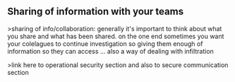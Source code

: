 
## Sharing of information with your teams


&gt;sharing of info/collaboration: generally it&#39;s important to think about what you share and what has been shared. on the one end sometimes you want your colelagues to continue investigation so giving them enough of information so they can access ... also a way of dealing with infiltration


&gt;link here to operational security section and also to secure communication section
